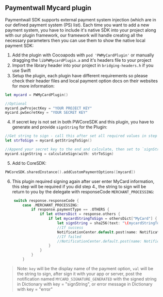 Paymentwall Mycard plugin
------------------------------
Paymentwall SDK supports external payment system injection (which are in our defined payment system (PS) list). Each time you want to add a new payment system, you have to include it's native SDK into your project along with our plugin framework, our framework will handle creating all the necessary parameters then you can use them to show the native local payment SDK:

1. Add the plugin with Cocoapods with `pod 'PWMyCardPlugin'` or manually dragging the `libPWMycardPlugin.a` and it's headers file to your project
2. Import the library header into your project in `bridging-headers.h` if you use Swift
3. Setup the plugin, each plugin have different requirements so please check their header files and local payment option docs on their websites for more information:
```swift
let mycard = PWMyCardPlugin()

//Optional
mycard.pwProjectKey = "YOUR PROJECT KEY"
mycard.pwSecretKey = "YOUR SECRET KEY"
```
4. If secret key is not set in both PWCoreSDK and this plugin, you have to generate and provide `signString` for the Plugin:
```swift
//Get string to sign - call this after set all required values in step 3. and set PaymentObject in PWCoreSDK
let strToSign = mycard.getStringToSign()

//Append your secret key to the end and calculate, then set to `signString`, have to do it again with new PaymentObject
mycard.signString = calculateSign(with: strToSign)
```
5. Add to CoreSDK:
```swift
PWCoreSDK.sharedInstance().addCustomPaymentOptions([mycard])
```
6. This plugin required signing again after user enter MyCard information, this step will be required if you did step 4., the string to sign will be return to you by the delegate with responseCode `MERCHANT_PROCESSING`:
```swift
    switch response.responseCode {
        case .MERCHANT_PROCESSING:
            if response.paymentType == .OTHERS {
                if let othersDict = response.others {
                    if let mycardStringToSign = othersDict["MyCard"] {
                        let signString = sha256(text: "\(mycardStringToSign)d283a4f7768976b2f1511e56ee3e1700")!
                        //If success
                        NotificationCenter.default.post(name: Notification.Name(MYCARD_SIGNATURE_GENERATED), object: nil, userInfo: ["signString": signString])
                        //If failed
                        //NotificationCenter.default.post(name: Notification.Name(MYCARD_SIGNATURE_GENERATED), object: nil, userInfo: ["error": "some error"])
                    }
                }
            }
        }
```
>Note: `key` will be the display name of the payment option, `val` will be the string to sign, after sign it with your app or server, post the notification named `MYCARD_SIGNATURE_GENERATED` with the signed string in Dictionary with key = "signString", or error message in Dictionary with key = "error"
